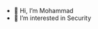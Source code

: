 - 👋 Hi, I’m Mohammad
- 👀 I’m interested in Security
<!---
mohammadkamrani/mohammadkamrani is a ✨ special ✨ repository because its `README.md` (this file) appears on your GitHub profile.
You can click the Preview link to take a look at your changes.
--->
